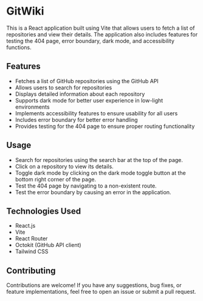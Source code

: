 # GitWiki

This is a React application built using Vite that allows users to fetch a list of repositories and view their details. The application also includes features for testing the 404 page, error boundary, dark mode, and accessibility functions.

## Features

- Fetches a list of GitHub repositories using the GitHub API
- Allows users to search for repositories
- Displays detailed information about each repository
- Supports dark mode for better user experience in low-light environments
- Implements accessibility features to ensure usability for all users
- Includes error boundary for better error handling
- Provides testing for the 404 page to ensure proper routing functionality

## Usage

- Search for repositories using the search bar at the top of the page.
- Click on a repository to view its details.
- Toggle dark mode by clicking on the dark mode toggle button at the bottom right corner of the page.
- Test the 404 page by navigating to a non-existent route.
- Test the error boundary by causing an error in the application.

## Technologies Used

- React.js
- Vite
- React Router
- Octokit (GitHub API client)
- Tailwind CSS

## Contributing

Contributions are welcome! If you have any suggestions, bug fixes, or feature implementations, feel free to open an issue or submit a pull request.


